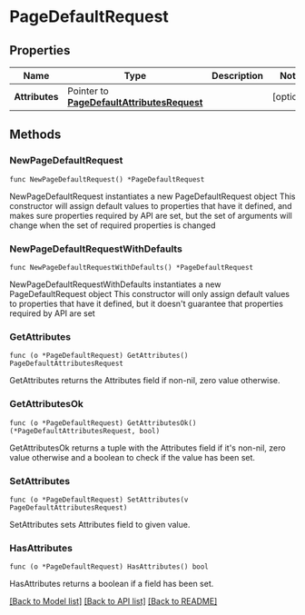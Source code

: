 # PageDefaultRequest

## Properties

Name | Type | Description | Notes
------------ | ------------- | ------------- | -------------
**Attributes** | Pointer to [**PageDefaultAttributesRequest**](PageDefaultAttributesRequest.md) |  | [optional] 

## Methods

### NewPageDefaultRequest

`func NewPageDefaultRequest() *PageDefaultRequest`

NewPageDefaultRequest instantiates a new PageDefaultRequest object
This constructor will assign default values to properties that have it defined,
and makes sure properties required by API are set, but the set of arguments
will change when the set of required properties is changed

### NewPageDefaultRequestWithDefaults

`func NewPageDefaultRequestWithDefaults() *PageDefaultRequest`

NewPageDefaultRequestWithDefaults instantiates a new PageDefaultRequest object
This constructor will only assign default values to properties that have it defined,
but it doesn't guarantee that properties required by API are set

### GetAttributes

`func (o *PageDefaultRequest) GetAttributes() PageDefaultAttributesRequest`

GetAttributes returns the Attributes field if non-nil, zero value otherwise.

### GetAttributesOk

`func (o *PageDefaultRequest) GetAttributesOk() (*PageDefaultAttributesRequest, bool)`

GetAttributesOk returns a tuple with the Attributes field if it's non-nil, zero value otherwise
and a boolean to check if the value has been set.

### SetAttributes

`func (o *PageDefaultRequest) SetAttributes(v PageDefaultAttributesRequest)`

SetAttributes sets Attributes field to given value.

### HasAttributes

`func (o *PageDefaultRequest) HasAttributes() bool`

HasAttributes returns a boolean if a field has been set.


[[Back to Model list]](../README.md#documentation-for-models) [[Back to API list]](../README.md#documentation-for-api-endpoints) [[Back to README]](../README.md)


